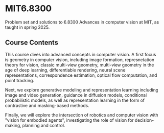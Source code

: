 # MIT6.8300

Problem set and solutions to 6.8300 Advances in computer vision at MIT, as taught in spring 2025. 


## Course Contents
This course dives into advanced concepts in computer vision. A first focus is geometry in computer vision, including image formation, represnetation theory for vision, classic multi-view geometry, multi-view geometry in the age of deep learning, differentiable rendering, neural scene representations, correspondence estimation, optical flow computation, and point tracking.

Next, we explore generative modeling and representation learning including image and video generation, guidance in diffusion models, conditional probabilistic models, as well as representation learning in the form of contrastive and masking-based methods.

Finally, we will explore the intersection of robotics and computer vision with "vision for embodied agents", investigating the role of vision for decision-making, planning and control.


